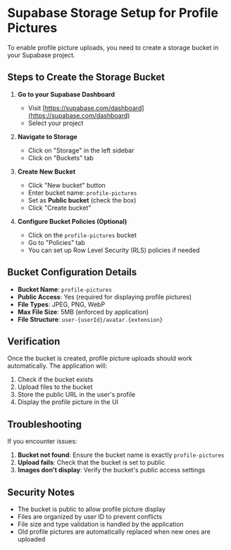 # Supabase Storage Setup for Profile Pictures

To enable profile picture uploads, you need to create a storage bucket in your Supabase project.

## Steps to Create the Storage Bucket

1. **Go to your Supabase Dashboard**
   - Visit [https://supabase.com/dashboard](https://supabase.com/dashboard)
   - Select your project

2. **Navigate to Storage**
   - Click on "Storage" in the left sidebar
   - Click on "Buckets" tab

3. **Create New Bucket**
   - Click "New bucket" button
   - Enter bucket name: `profile-pictures`
   - Set as **Public bucket** (check the box)
   - Click "Create bucket"

4. **Configure Bucket Policies (Optional)**
   - Click on the `profile-pictures` bucket
   - Go to "Policies" tab
   - You can set up Row Level Security (RLS) policies if needed

## Bucket Configuration Details

- **Bucket Name**: `profile-pictures`
- **Public Access**: Yes (required for displaying profile pictures)
- **File Types**: JPEG, PNG, WebP
- **Max File Size**: 5MB (enforced by application)
- **File Structure**: `user-{userId}/avatar.{extension}`

## Verification

Once the bucket is created, profile picture uploads should work automatically. The application will:

1. Check if the bucket exists
2. Upload files to the bucket
3. Store the public URL in the user's profile
4. Display the profile picture in the UI

## Troubleshooting

If you encounter issues:

1. **Bucket not found**: Ensure the bucket name is exactly `profile-pictures`
2. **Upload fails**: Check that the bucket is set to public
3. **Images don't display**: Verify the bucket's public access settings

## Security Notes

- The bucket is public to allow profile picture display
- Files are organized by user ID to prevent conflicts
- File size and type validation is handled by the application
- Old profile pictures are automatically replaced when new ones are uploaded
